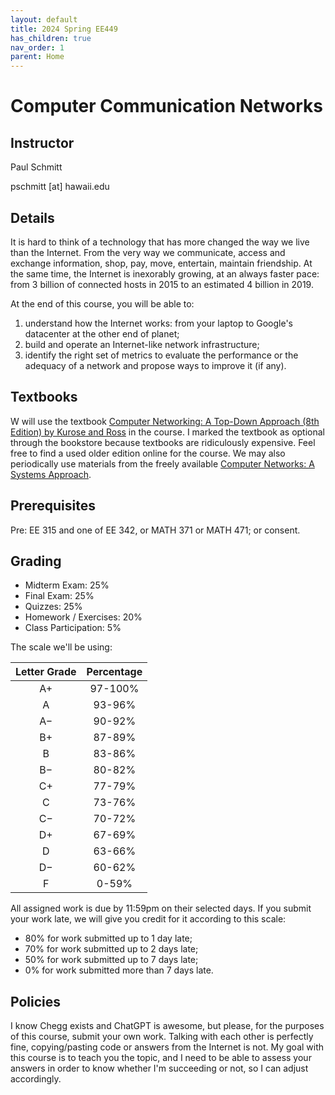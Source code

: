 ```yaml
---
layout: default
title: 2024 Spring EE449
has_children: true
nav_order: 1
parent: Home
---
```


# Computer Communication Networks

## Instructor
Paul Schmitt

pschmitt \[at\] hawaii.edu

## Details
It is hard to think of a technology that has more changed the way we live than the Internet. From the very way we communicate, access and exchange information, shop, pay, move, entertain, maintain friendship. At the same time, the Internet is inexorably growing, at an always faster pace: from 3 billion of connected hosts in 2015 to an estimated 4 billion in 2019.

At the end of this course, you will be able to:

1. understand how the Internet works: from your laptop to Google's datacenter at the other end of planet;
2. build and operate an Internet-like network infrastructure;
3. identify the right set of metrics to evaluate the performance or the adequacy of a network and propose ways to improve it (if any).

## Textbooks
W will use the textbook [Computer Networking: A Top-Down Approach (8th Edition) by Kurose and Ross](https://www.pearson.com/en-us/subject-catalog/p/computer-networking/P200000003334/9780135928615) in the course. I marked the textbook as optional through the bookstore because textbooks are ridiculously expensive. Feel free to find a used older edition online for the course. We may also periodically use materials from the freely available [Computer Networks: A Systems Approach](https://book.systemsapproach.org/#).

## Prerequisites 
Pre: EE 315 and one of EE 342, or MATH 371 or MATH 471; or consent.

## Grading
- Midterm Exam: 25%
- Final Exam: 25%
- Quizzes: 25%
- Homework / Exercises: 20%
- Class Participation: 5%

The scale we'll be using:

| **Letter Grade** | **Percentage** |
|:----------------:|:--------------:|
| A+               | 97-100%        |
| A                | 93-96%         |
| A−               | 90-92%         |
| B+               | 87-89%         |
| B                | 83-86%         |
| B−               | 80-82%         |
| C+               | 77-79%         |
| C                | 73-76%         |
| C−               | 70-72%         |
| D+               | 67-69%         |
| D                | 63-66%         |
| D−               | 60-62%         |
| F                | 0-59%          |


All assigned work is due by 11:59pm on their selected days. If you submit your work late, we will give you credit for it according to this scale:

- 80% for work submitted up to 1 day late;
- 70% for work submitted up to 2 days late;
- 50% for work submitted up to 7 days late;
- 0% for work submitted more than 7 days late.

## Policies
I know Chegg exists and ChatGPT is awesome, but please, for the purposes of this course, submit your own work. Talking with each other is perfectly fine, copying/pasting code or answers from the Internet is not. My goal with this course is to teach you the topic, and I need to be able to assess your answers in order to know whether I'm succeeding or not, so I can adjust accordingly.